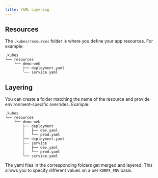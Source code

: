 ```yaml
---
title: YAML Layering
---
```


## Resources

The `.kubes/resources` folder is where you define your app resources. For example:

    .kubes
    └── resources
        └── demo-web
            ├── deployment.yaml
            └── service.yaml

## Layering

You can create a folder matching the name of the resource and provide environment-specific overrides. Example:

    .kubes
    └── resources
        └── demo-web
            ├── deployment
            │   ├── dev.yaml
            │   └── prod.yaml
            ├── deployment.yaml
            ├── service
            │   ├── dev.yaml
            │   └── prod.yaml
            └── service.yaml

The yaml files in the corresponding folders get merged and layered. This allows you to specify different values on a per `KUBES_ENV` basis.

